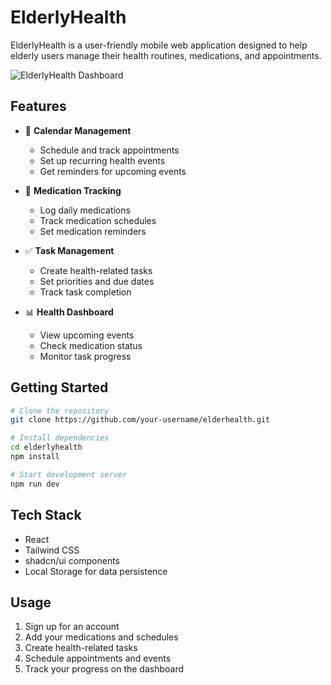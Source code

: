 # ElderlyHealth

ElderlyHealth is a user-friendly mobile web application designed to help elderly users manage their health routines, medications, and appointments.

![ElderlyHealth Dashboard](https://github.com/inf2002/inf2002-team10-2024/blob/refactoring/Screenshot.png)

## Features

- 📅 **Calendar Management**

  - Schedule and track appointments
  - Set up recurring health events
  - Get reminders for upcoming events

- 💊 **Medication Tracking**

  - Log daily medications
  - Track medication schedules
  - Set medication reminders

- ✅ **Task Management**

  - Create health-related tasks
  - Set priorities and due dates
  - Track task completion

- 📊 **Health Dashboard**
  - View upcoming events
  - Check medication status
  - Monitor task progress

## Getting Started

```bash
# Clone the repository
git clone https://github.com/your-username/elderhealth.git

# Install dependencies
cd elderlyhealth
npm install

# Start development server
npm run dev
```

## Tech Stack

- React
- Tailwind CSS
- shadcn/ui components
- Local Storage for data persistence

## Usage

1. Sign up for an account
2. Add your medications and schedules
3. Create health-related tasks
4. Schedule appointments and events
5. Track your progress on the dashboard
